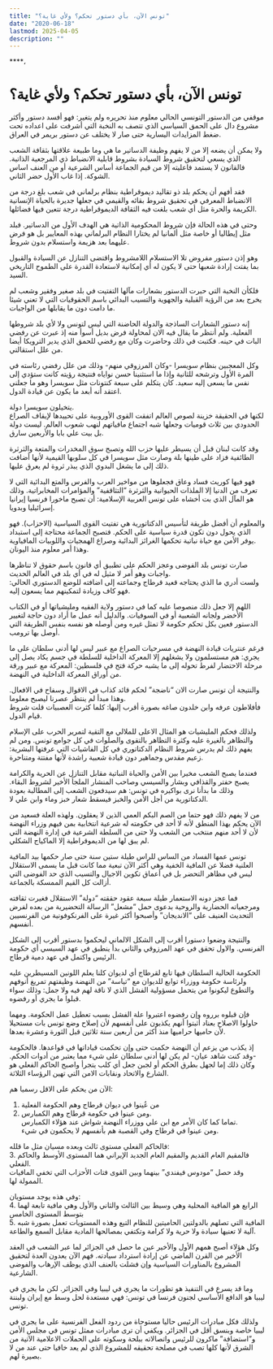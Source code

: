 ```yaml
---
title: "تونس الآن، بأي دستور تحكم؟ ولأي غاية؟"
date: "2020-06-18"
lastmod: 2025-04-05
description: ""
---
```

****،

# **تونس الآن، بأي دستور تحكم؟ ولأي غاية؟**

موقفي من الدستور التونسي الحالي معلوم منذ تحريره ولم يتغير: فهو أفسد دستور وأكثر مشروع دال على الحمق السياسي الذي تتصف به النخبة التي أشرفت على اعداده تحت ضغط المزايدات اليسارية حتى صار لا يختلف عن دستور بريمر في العراق.

ولا يمكن أن يضعه إلا من لا يفهم وظيفة الدساتير ما هي وما طبيعة علاقتها بثقافة الشعب الذي يسعي لتحقيق شروط السيادة بشروط قابلية الانضباط ذي المرجعية الذاتية. فالقانون لا يستمد فاعليته إلا من قيم الجماعة أساس الشرعية أو من العنف اساس الشوكة. إذا غاب الأول حضر الثاني.

فقد أفهم أن يحكم بلد ذو تقاليد ديموقراطية بنظام برلماني في شعب بلغ درجة من الانضباط المعرفي في تحقيق شروط بقائه والقيمي في جعلها جديرة بالحياة الإنسانية الكريمة والحرة مثل أي شعب بلغت فيه الثقافة الديموقراطية درجة تتعين فيها فضائلها.

وحتى في هذه الحالة فإن شروط المحكومية الذاتية هي الهدف الأول من الدساتير. فبلد مثل إيطاليا أو خاصة مثل ألمانيا لم يختارا النظام البرلماني بهذه المعايير بل هو فرض عليهما بعد هزيمة واستسلام بدون شروط.

وهو إذن دستور مفروض تلا الاستسلام اللامشروط واقتضى التنازل عن السيادة والقبول بما يفتت إرادة شعبها حتى لا يكون له أي إمكانية لاستعادة القدرة على الطموح التاريخي السيد.

فلكأن النخبة التي حبرت الدستور بشعارات مآلها التفتيت في بلد صغير وفقير وشعب لم يخرج بعد من الرؤية القبلية والجهوية والتسيب البدائي باسم الحقوقيات التي لا تعني شيئا ما دامت دون ما يقابلها من الواجبات.

إنه دستور الشعارات الساذجة والدولة الحاضنة التي ليس لتونس ولا لأي بلد شروطها الفعلية. ولم أنتظر ما يقال فيه الان لمحاولة فرض بديل أسوأ منه إذ عبرت عن رفضي البات في حينه. فكتبت في ذلك وحاضرت وكان مع رفضي للحمق الذي يدير الترويكا أيضا من علل استقالتي.

وكل المعجبين بنظام سويسرا -وكان المرزوقي منهم- وذلك من علل رفضي رئاسته في المرة الأول وترشحه للثانية وإذا ما استثنينا حسن نواياه فنتيجة رؤيته كانت ستؤدي إلى نفس ما يسعى إليه سعيد. كان يتكلم على سبعة كنتونات مثل سويسرا وهو ما جعلني اعتقد أنه أبعد ما يكون عن قيادة الدول.

يتخيلون سويسرا دولة.  
لكنها في الحقيقة خزينة لصوص العالم اتفقت القوى الأوروبية على تحييدها لإيقاف الصراع الحدودي بين ثلاث قوميات وجعلها شبه اجتماع مافياتهم لنهب شعوب العالم. ليست دولة بل بيت علي بابا والأربعين سارق.

وقد كانت لبنان قبل أن يسيطر عليها حزب الله وتصبح سوق المخدرات والمتعة والثرثرة الطائفية فزاد على طينها بلة وصارت مثل سويسرا في كل سلوبها القيمية لأنها أضافت ذلك إلى ما يشغل البدوي الذي يبذر ثروة لم يعرق عليها.

فهو فيها كوريث فساد وعاق فجعلوها من مواخير العرب والفرس والمتع البدائية التي لا تعرف من الدنيا إلا الملذات الحيوانية والثرثرة “التثاقفية” والمؤامرات المخابراتية. وذلك هو المآل الذي بت أخشاه على تونس العربية الإسلامية: أن تصبح ماخورا فرنسيا إيرانيا إسرائيليا وبدويا.

والمعلوم أن أفضل طريقة لتأسيس الدكتاتورية هي تفتيت القوى السياسية (الاحزاب). فهو الذي يحول دون تكون قدرة سياسية على الحكم. فتصبح الجماعة محتاجة إلى استبداد يوفر الأمن مع حياة نباتية تحكمها الغرائز البدائية وصراع الهمجيات واللوبيات المافياوية.  
وهذا أمر معلوم منذ اليونان.

صارت تونس بلد الفوضى وعجز الحكم على تطبيق أي قانون باسم حقوق لا تناظرها واجبات وهو أمر لا مثيل له في أي بلد في العالم الحديث.   
ولست أدري ما الذي يحتاجه قعيد قرطاج وجماعته إلى اضافته للوضع الدستوري الحالي: فهو كاف وزيادة لتمكينهم مما يسعون إليه.

اللهم إلا جعل ذلك منصوصا عليه كما في دستور ولاية الفقيه ومليشياتها أو في الكتاب الأخضر ولجانه الشعبية أو في السوفيات. والدليل أنه عمل ما أراد دون حاجة لتغيير الدستور فعين بكل تحكم حكومة لا تمثل غيره ومن أوصله هو نفسه بنفس الطريقة التي أوصل بها ترومب.

فرغم عنتريات قيادة النهضة في مسرحيات الصراع مع عبير ليس لها أدنى سلطان على ما يجري: هم مستسلمون ولا يشغلهم إلا المعركة الداخلية للسلطة في جسم يكاد يصل إلى مرحلة الاحتضار لفرط تحوله إلى ما يشبه حركة فتح في فلسطين: المعركة مع عبير ورقة من أوراق المعركة الداخلية في النهضة.

والنتيجة أن تونس صارت الان “ناضجة” لحكم قائد كذاب في الاقوال وسفاح في الافعال. وهذا مبدأ لم ينتظر عصرنا ليصبح معلوما.   
فأفلاطون عرفه وابن خلدون صاغه بصورة أقرب إليها: كلما كثرت العصبيات قلت شروط قيام الدول.

ولذلك فحكم المليشيات هو المثال الاعلى للملالي مع التقية لتمرير الحرب على الإسلام والتظاهر بالغيرة عليه وكثرة التظاهر بالتقوى والصلوات في كل جوامع تونس. ومن لم يفهم ذلك لم يدرس شروط النظام الدكتاتوري في كل الفاشيات التي عرفتها البشرية: زعيم مقدس وجماهير دون قيادة شعبية راشدة لأنها مفتتة ومتناحرة.

فعندما يصبح الشعب مخيرا بين الأمن والحياة النباتية مقابل التنازل عن الحرية والكرامة يصبح حفتر والقذافي وبشار والسيسي وصاحب المنشار الملجأ الأخير لشروط البقاء. وذلك ما بدأنا نرى بواكيره في تونس: هم سيدفعون الشعب إلى المطالبة بعودة الدكتاتورية من أجل الأمن والخبز فيسقط شعار خبز وماء وابن علي لا.

من لا يفهم ذلك فهو حتما من الصم البكم العمي الذين لا يعقلون. ولهذه العلة فسعيد من الآن يحكم بهذا المنطق لأنه لا أحد في حكومته له شرعية انتخابية بمن فيهم وزراء النهضة لأن لا أحد منهم منتخب من الشعب ولا حتى من السلطة الشرعية في إدارة النهضة التي لم يبق لها من الديموقراطية إلا الماكياج الشكلي.

تونس عمها الفساد من الساس للراس طيلة ستين سنة حتى صار حكمها بيد المافية العلنية فضلا عن المافية الخفية وهي أكثر الآن تبعية مما كانت قبل ما يسمى الاستقلال ليس في مظاهر التحضر بل في أعماق تكوين الاجيال والتسيب الذي حد الفوضى التي أزالت كل القيم الممسكة بالجماعة.

فما عجز دونه الاستعمار طيلة سبعة عقود حققته “دولة” الاستقلال فغيرت ثقافته ومرجعياته الحضارية والروحية بدعوى حمل “مشعل” الرسالة التحضيرية من بعده لفرض التحديث العنيف على “الانديجان” وأصبحوا أكثر غيرة على الفرنكوفونية من الفرنسيين أنفسهم.

والنتيجة وضعوا دستورا أقرب إلى الشكل الالماني ليحكموا بدستور أقرب إلى الشكل الفرنسي. والاول تحقق في عهد المرزوقي والثاني بدأ ينطبق في عهد السبسي أي حكومة الرئيس واكتمل في عهد دمية قرطاج.

الحكومة الحالية السلطان فيها تابع لقرطاج أي لديوان كلنا يعلم اللونين المسيطرين عليه ولرئاسة حكومة ووزراء توابع للديوان مع “تياسة” من النهضة وظيفتهم تمريغ أنوفهم والتطوع ليكونوا من يتحمل مسؤولية الفشل الذي لا ناقة لهم فيه ولا جمل: وذلك سواء قبلوا ما يجري أو رفضوه.

فإن قبلوه برروه وإن رفضوه اعتبروا علة الفشل بسبب تعطيل عمل الحكومة. ومهما حاولوا الاصلاح بعناد أثبتوا أنهم يكذبون على أنفسهم لأن إصلاح وضع تونس بات مستحيلا لأن حاميها حراميها منذ أكثر من أربعين سنة ثلاثين قبل الثورة وعشرة بعدها.

إذ يكذب من يزعم أن النهضة حكمت حتى وإن تحكمت قياداتها في قواعدها. فالحكومة -وقد كنت شاهد عيان- لم يكن لها أدنى سلطان على شيء مما يعتبر من أدوات الحكم. وكان ذلك إما لجهل بطرق الحكم أو لجبن جعل أي كلب يتجرأ واصبح الحاكم الفعلي هو الشارع والاتحاد ونقابات الامن التي تهين الرؤساء الثلاثة.

الآن من يحكم على الاقل رسميا هم:  
1. من عُينوا في ديوان قرطاج وهم الحكومة الفعلية  
2. ومن عينوا في حكومة قرطاج وهم الكمبارس.  
تماما كما كان الأمر مع ابن علي ووزراء النهضة شواش عند هؤلاء الكمبارس.   
ومن عينوا في قرطاج وفي القصبة هم بأنفسهم لا يحكمون في شيء.

فالحاكم الفعلي مستوى ثالث وبعده مسيان مثل ما قلله:  
3. فالمقيم العام القديم والمقيم العام الجديد الإيراني هما المستوى الأوسط والحاكم الفعلي.  
وقد حصل “مودوس فيفندي” بينهما وبين القوى فتات الأحزاب التي تخفي المافيات الممولة لها.

وفي هذه يوجد مستويان:  
4. الرابع هو المافية المحلية وهي وسيط بين الثالث والثاني والأول وهي مافية تابعة لهما بتوسط المستوى الخامس  
5. المافية التي تصلهم بالدولتين الحاميتين للنظام التبع وهذه المستويات تعمل بصورة شبه آلية لا تعنيها سيادة ولا حرية ولا كرامة وتكتفي بمصالحها المادية مقابل السمع والطاعة.

وكل هؤلاء أصبح همهم الأول والأخير عين ما حصل في الجزائر لما عبر الشعب في العقد الأخير من القرن الماضي عن إرادة استرداد سيادته. فهم الآن يعدون العدة لتحقيق المشروع بالمناورات السياسية وإن فشلت بالعنف الذي يوظف الإرهاب والفوضى الشارعية.

وما قد يسرع في التنفيذ هو تطورات ما يجري في ليبيا وفي الجزائر. لكن ما يجري في ليبيا هو الدافع الأساسي لجنون فرنسا في تونس: فهي مستعدة لحل وسط مع إيران ولبننة تونس.

ولذلك فكل مبادرات الرئيس حاليا مستوحاة من ردود الفعل الفرنسية على ما يجري في ليبيا خاصة وبنسق أقل في الجزائر. ويكفي أن ترى مبادرات ممثل تونس في مجلس الأمن و”استضافة” ماكرون للرئيس واتصالاته ببلحة وسكوته على الحملات الاعلامية الآتية من الشرق لأنها كلها تصب في مصلحة تحقيقه للمشروع الذي لم يعد خافيا حتى عند من لا بصيرة لهم.

###
